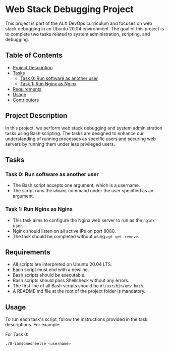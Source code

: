# Web Stack Debugging Project

This project is part of the ALX DevOps curriculum and focuses on web stack debugging in an Ubuntu 20.04 environment. The goal of this project is to complete two tasks related to system administration, scripting, and debugging.

## Table of Contents

- [Project Description](#project-description)
- [Tasks](#tasks)
  - [Task 0: Run software as another user](#task-0-run-software-as-another-user)
  - [Task 1: Run Nginx as Nginx](#task-1-run-nginx-as-nginx)
- [Requirements](#requirements)
- [Usage](#usage)
- [Contributors](#contributors)

## Project Description

In this project, we perform web stack debugging and system administration tasks using Bash scripting. The tasks are designed to enhance our understanding of running processes as specific users and securing web servers by running them under less privileged users.

## Tasks

### Task 0: Run software as another user

- The Bash script accepts one argument, which is a username.
- The script runs the `whoami` command under the user specified as an argument.

### Task 1: Run Nginx as Nginx

- This task aims to configure the Nginx web server to run as the `nginx` user.
- Nginx should listen on all active IPs on port 8080.
- The task should be completed without using `apt-get remove`.

## Requirements

- All scripts are interpreted on Ubuntu 20.04 LTS.
- Each script must end with a newline.
- Bash scripts should be executable.
- Bash scripts should pass Shellcheck without any errors.
- The first line of all Bash scripts should be `#!/usr/bin/env bash`.
- A README.md file at the root of the project folder is mandatory.

## Usage

To run each task's script, follow the instructions provided in the task descriptions. For example:

For Task 0:

```bash
./0-iamsomeoneelse <username>
